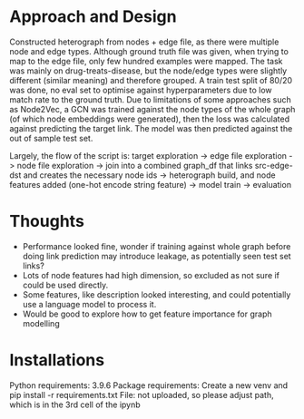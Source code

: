 # Approach and Design
Constructed heterograph from nodes + edge file, as there were multiple node and edge types.
Although ground truth file was given, when trying to map to the edge file, only few hundred examples were mapped.
The task was mainly on drug-treats-disease, but the node/edge types were slightly different (similar meaning) and therefore grouped.
A train test split of 80/20 was done, no eval set to optimise against hyperparameters due to low match rate to the ground truth.
Due to limitations of some approaches such as Node2Vec, a GCN was trained against the node types of the whole graph (of which node embeddings were generated), then the loss was calculated against predicting the target link. The model was then predicted against the out of sample test set.

Largely, the flow of the script is:
target exploration -> edge file exploration -> node file exploration -> join into a combined graph_df that links src-edge-dst and creates the necessary node ids
-> heterograph build, and node features added (one-hot encode string feature) -> model train -> evaluation

# Thoughts
* Performance looked fine, wonder if training against whole graph before doing link prediction may introduce leakage, as potentially seen test set links?
* Lots of node features had high dimension, so excluded as not sure if could be used directly.
* Some features, like description looked interesting, and could potentially use a language model to process it.
* Would be good to explore how to get feature importance for graph modelling

# Installations
Python requirements: 3.9.6
Package requirements: Create a new venv and pip install -r requirements.txt
File: not uploaded, so please adjust path, which is in the 3rd cell of the ipynb
